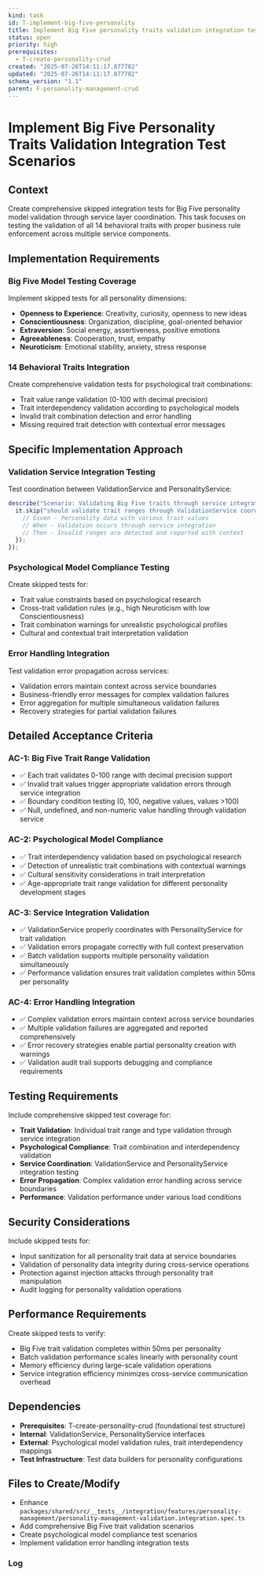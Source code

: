 ```yaml
---
kind: task
id: T-implement-big-five-personality
title: Implement Big Five personality traits validation integration test scenarios
status: open
priority: high
prerequisites:
  - T-create-personality-crud
created: "2025-07-26T14:11:17.877782"
updated: "2025-07-26T14:11:17.877782"
schema_version: "1.1"
parent: F-personality-management-crud
---
```


# Implement Big Five Personality Traits Validation Integration Test Scenarios

## Context

Create comprehensive skipped integration tests for Big Five personality model validation through service layer coordination. This task focuses on testing the validation of all 14 behavioral traits with proper business rule enforcement across multiple service components.

## Implementation Requirements

### Big Five Model Testing Coverage

Implement skipped tests for all personality dimensions:

- **Openness to Experience**: Creativity, curiosity, openness to new ideas
- **Conscientiousness**: Organization, discipline, goal-oriented behavior
- **Extraversion**: Social energy, assertiveness, positive emotions
- **Agreeableness**: Cooperation, trust, empathy
- **Neuroticism**: Emotional stability, anxiety, stress response

### 14 Behavioral Traits Integration

Create comprehensive validation tests for psychological trait combinations:

- Trait value range validation (0-100 with decimal precision)
- Trait interdependency validation according to psychological models
- Invalid trait combination detection and error handling
- Missing required trait detection with contextual error messages

## Specific Implementation Approach

### Validation Service Integration Testing

Test coordination between ValidationService and PersonalityService:

```typescript
describe("Scenario: Validating Big Five traits through service integration", () => {
  it.skip("should validate trait ranges through ValidationService coordination", async () => {
    // Given - Personality data with various trait values
    // When - Validation occurs through service integration
    // Then - Invalid ranges are detected and reported with context
  });
});
```

### Psychological Model Compliance Testing

Create skipped tests for:

- Trait value constraints based on psychological research
- Cross-trait validation rules (e.g., high Neuroticism with low Conscientiousness)
- Trait combination warnings for unrealistic psychological profiles
- Cultural and contextual trait interpretation validation

### Error Handling Integration

Test validation error propagation across services:

- Validation errors maintain context across service boundaries
- Business-friendly error messages for complex validation failures
- Error aggregation for multiple simultaneous validation failures
- Recovery strategies for partial validation failures

## Detailed Acceptance Criteria

### AC-1: Big Five Trait Range Validation

- ✅ Each trait validates 0-100 range with decimal precision support
- ✅ Invalid trait values trigger appropriate validation errors through service integration
- ✅ Boundary condition testing (0, 100, negative values, values >100)
- ✅ Null, undefined, and non-numeric value handling through validation service

### AC-2: Psychological Model Compliance

- ✅ Trait interdependency validation based on psychological research
- ✅ Detection of unrealistic trait combinations with contextual warnings
- ✅ Cultural sensitivity considerations in trait interpretation
- ✅ Age-appropriate trait range validation for different personality development stages

### AC-3: Service Integration Validation

- ✅ ValidationService properly coordinates with PersonalityService for trait validation
- ✅ Validation errors propagate correctly with full context preservation
- ✅ Batch validation supports multiple personality validation simultaneously
- ✅ Performance validation ensures trait validation completes within 50ms per personality

### AC-4: Error Handling Integration

- ✅ Complex validation errors maintain context across service boundaries
- ✅ Multiple validation failures are aggregated and reported comprehensively
- ✅ Error recovery strategies enable partial personality creation with warnings
- ✅ Validation audit trail supports debugging and compliance requirements

## Testing Requirements

Include comprehensive skipped test coverage for:

- **Trait Validation**: Individual trait range and type validation through service integration
- **Psychological Compliance**: Trait combination and interdependency validation
- **Service Coordination**: ValidationService and PersonalityService integration testing
- **Error Propagation**: Complex validation error handling across service boundaries
- **Performance**: Validation performance under various load conditions

## Security Considerations

Include skipped tests for:

- Input sanitization for all personality trait data at service boundaries
- Validation of personality data integrity during cross-service operations
- Protection against injection attacks through personality trait manipulation
- Audit logging for personality validation operations

## Performance Requirements

Create skipped tests to verify:

- Big Five trait validation completes within 50ms per personality
- Batch validation performance scales linearly with personality count
- Memory efficiency during large-scale validation operations
- Service integration efficiency minimizes cross-service communication overhead

## Dependencies

- **Prerequisites**: T-create-personality-crud (foundational test structure)
- **Internal**: ValidationService, PersonalityService interfaces
- **External**: Psychological model validation rules, trait interdependency mappings
- **Test Infrastructure**: Test data builders for personality configurations

## Files to Create/Modify

- Enhance `packages/shared/src/__tests__/integration/features/personality-management/personality-management-validation.integration.spec.ts`
- Add comprehensive Big Five trait validation scenarios
- Create psychological model compliance test scenarios
- Implement validation error handling integration tests

### Log
